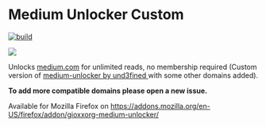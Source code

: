 # Medium Unlocker Custom
[![build](https://github.com/gioxx/medium-unlocker-custom/actions/workflows/ci.yml/badge.svg)](https://github.com/gioxx/medium-unlocker-custom/actions/workflows/ci.yml)

![](https://github.com/gioxx/medium-unlocker-custom/raw/main/public/medium-128.png)

Unlocks [medium.com](https://outgoing.prod.mozaws.net/v1/fdcfc6c153f9138e01c641a3d640928eaf0866b31ff8e847597396d703317c4b/http%3A//medium.com) for unlimited reads, no membership required (Custom version of [medium-unlocker by und3fined ](https://github.com/und3fined/medium-unlocker) with some other domains added).

**To add more compatible domains please open a new issue.**

Available for Mozilla Firefox on https://addons.mozilla.org/en-US/firefox/addon/gioxxorg-medium-unlocker/
